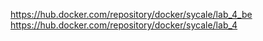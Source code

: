 https://hub.docker.com/repository/docker/sycale/lab_4_be
https://hub.docker.com/repository/docker/sycale/lab_4
